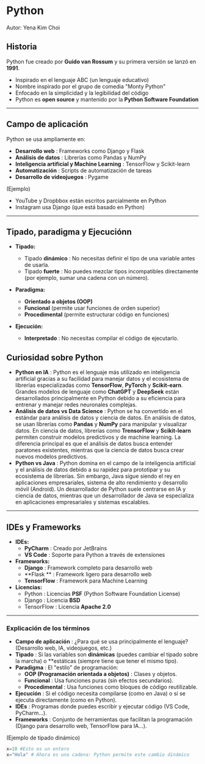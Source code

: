 # Python
Autor: Yena Kim Choi

## Historia
Python fue creado por **Guido van Rossum** y su primera versión se lanzó en **1991**.
- Inspirado en el lenguaje ABC (un lenguaje educativo)
- Nombre inspirado por el grupo de comedia "Monty Python"
- Enfocado en la simplicidad y la legibilidad del código
- Python es **open source** y mantenido por la **Python Software Foundation**

---

## Campo de aplicación
Python se usa ampliamente en:
- **Desarrollo web** : Frameworks como Django y Flask
- **Análisis de datos** : Librerías como Pandas y NumPy
- **Inteligencia artificial y Machine Learning** : TensorFlow y Scikit-learn
- **Automatización** : Scripts de automatización de tareas
- **Desarrollo de videojuegos** : Pygame

(Ejemplo)
- YouTube y Dropbbox están escritos parcialmente en Python
- Instagram usa Django (que está basado en Python)

---

## Tipado, paradigma y Ejecuciónn
- **Tipado:**
    - Tipado **dinámico** : No necesitas definir el tipo de una variable antes de usarla.
    - Tipado **fuerte** : No puedes mezclar tipos incompatibles directamente (por ejemplo, sumar una cadena con un número).
    
- **Paradigma:**
    - **Orientado a objetos (OOP)**
    - **Funcional** (permite usar funciones de orden superior)
    - **Procedimental** (permite estructurar código en funciones)
  
- **Ejecución:**
    - **Interpretado** : No necesitas compilar el código de ejecutarlo.

## Curiosidad sobre Python
- **Python en IA** : Python es el lenguaje más utilizado en inteligencia artificial gracias a su facilidad para manejar datos y el ecosistema de librerías especializadas como **TensorFlow**, **PyTorch** y **Scikit-earn**. Grandes modelos de lenguaje como **ChatGPT** y **DeepSeek** están desarrollados principalmente en Python debido a su eficiencia para entrenar y manejar redes neuronales complejas.
- **Análisis de datos vs Data Science** : Python se ha convertido en el estándar para análisis de datos y ciencia de datos. En análisis de datos, se usan librerías como **Pandas** y **NumPy** para manipular y visualizar datos. En ciencia de datos, librerías como **TrensorFlow** y **Scikit-learn** permiten construir modelos predictivos y de machine learning. La diferencia principal es que el análisis de datos busca entender paratones existentes, mientras que la ciencia de datos busca crear nuevos modelos predictivos.
- **Python vs Java** : Python domina en el campo de la inteligencia artificial y el análisis de datos debido a su rapidez para prototipar y su ecosistema de librerías. Sin embargo, Java sigue siendo el rey en aplicaciones empresariales, sistema de alto rendimiento y desarrollo móvil (Android). Un desarrollador de Python suele centrarse en IA y ciencia de datos, mientras que un desarrollador de Java se especializa en aplicaciones empresariales y sistemas escalables.

---

## IDEs y Frameworks
- **IDEs:**
    - **PyCharm** : Creado por JetBrains
    - **VS Code** : Soporte para Python a través de extensiones
- **Frameworks:**
    - **Django** : Framework completo para desarrollo web
    - **Flask ** : Framework ligero para desarrollo web
    - **TensorFlow** : Framework para Machine Learning
- **Licencias:**
    - Python : Licencias **PSF** (Python Software Foundation License)
    - Django : Licencia **BSD**
    - TensorFlow : Licencia **Apache 2.0**

---

### **Explicación de los términos**
- **Campo de aplicación** : ¿Para qué se usa principalmente el lenguaje? (Desarrollo web, IA, videojuegos, etc.)
- **Tipado** : Si las variables son **dinámicas** (puedes cambiar el tipado sobre la marcha) o **estáticas (siempre tiene que tener el mismo tipo).
- **Paradigma** : El "estilo" de programación:
    - **OOP (Programación orientada a objetos)** : Clases y objetos.
    - **Funcional** : Usa funciones puras (sin efectos secundarios).
    - **Procedimental** : Usa funciones como bloques de código reutilizable.
- **Ejecución** : Si el código necesita compilarse (como en Java) o si se ejecuta directamente (como en Python).
- **IDEs** : Programas donde puedes escribir y ejecutar código (VS Code, PyCharm...).
- **Frameworks** : Conjunto de herramientas que facilitan la programación (Django para desarrollo web, TensorFlow para IA...).


(Ejemplo de tipado dinámico)
```python
x=10 #Esto es un entero  
x="Hola" # Ahora es una cadena: Python permite este cambio dinámico  
